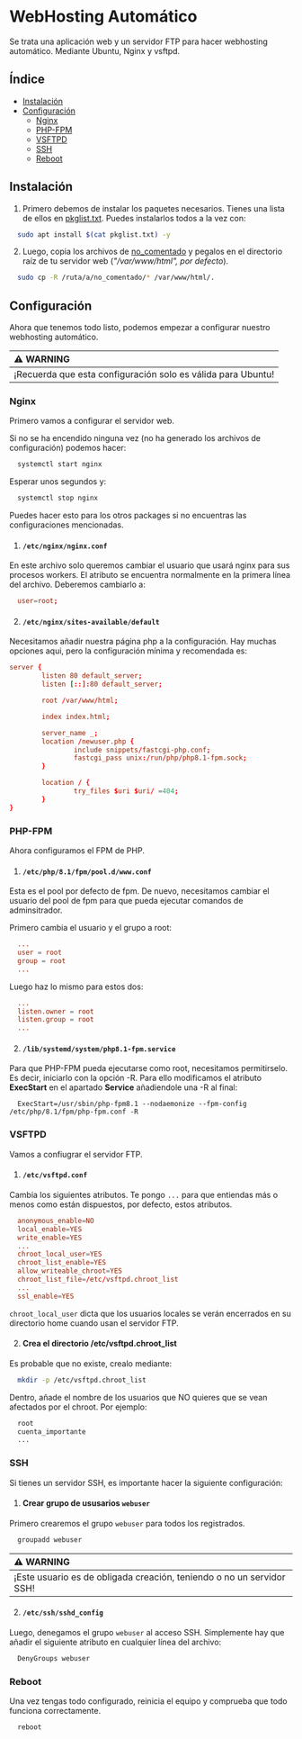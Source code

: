 # WebHosting Automático

Se trata una aplicación web y un servidor FTP para hacer webhosting automático. Mediante Ubuntu, Nginx y vsftpd.

## Índice

- [Instalación](#instalación)
- [Configuración](#configuración)
  - [Nginx](#nginx)
  - [PHP-FPM](#php-fpm)
  - [VSFTPD](#vsftpd)
  - [SSH](#ssh)
  - [Reboot](#reboot)

## Instalación

1. Primero debemos de instalar los paquetes necesarios. Tienes una lista de ellos en [pkglist.txt](https://github.com/TeRacksito/WebHosting/blob/main/pkglist.txt). Puedes instalarlos todos a la vez con:

```bash
  sudo apt install $(cat pkglist.txt) -y
```

2. Luego, copia los archivos de [no_comentado](https://github.com/TeRacksito/WebHosting/tree/main/no_comentado) y pegalos en el directorio raíz de tu servidor web (_"/var/www/html", por defecto_).

```bash
  sudo cp -R /ruta/a/no_comentado/* /var/www/html/.
```

## Configuración

Ahora que tenemos todo listo, podemos empezar a configurar nuestro webhosting automático.

| :warning: WARNING                                            |
| :----------------------------------------------------------- |
| ¡Recuerda que esta configuración solo es válida para Ubuntu! |

### Nginx

Primero vamos a configurar el servidor web.

Si no se ha encendido ninguna vez (no ha generado los archivos de configuración) podemos hacer:

```bash
  systemctl start nginx
```

Esperar unos segundos y:

```bash
  systemctl stop nginx
```

Puedes hacer esto para los otros packages si no encuentras las configuraciones mencionadas.

1. #### `/etc/nginx/nginx.conf`

En este archivo solo queremos cambiar el usuario que usará nginx para sus procesos workers. El atributo se encuentra normalmente en la primera línea del archivo. Deberemos cambiarlo a:

```conf
  user=root;
```

2. #### `/etc/nginx/sites-available/default`

Necesitamos añadir nuestra página php a la configuración. Hay muchas opciones aqui, pero la configuración mínima y recomendada es:

```conf
server {
        listen 80 default_server;
        listen [::]:80 default_server;

        root /var/www/html;

        index index.html;

        server_name _;
        location /newuser.php {
                include snippets/fastcgi-php.conf;
                fastcgi_pass unix:/run/php/php8.1-fpm.sock;
        }

        location / {
                try_files $uri $uri/ =404;
        }
}
```

### PHP-FPM

Ahora configuramos el FPM de PHP.

1. #### `/etc/php/8.1/fpm/pool.d/www.conf`

Esta es el pool por defecto de fpm. De nuevo, necesitamos cambiar el usuario del pool de fpm para que pueda ejecutar comandos de adminsitrador.

Primero cambia el usuario y el grupo a root:

```conf
  ...
  user = root
  group = root
  ...
```

Luego haz lo mismo para estos dos:

```conf
  ...
  listen.owner = root
  listen.group = root
  ...
```

2. #### `/lib/systemd/system/php8.1-fpm.service`

Para que PHP-FPM pueda ejecutarse como root, necesitamos permitirselo. Es decir, iniciarlo con la opción -R. Para ello modificamos el atributo **ExecStart** en el apartado **Service** añadiendole una -R al final:

```service
  ExecStart=/usr/sbin/php-fpm8.1 --nodaemonize --fpm-config /etc/php/8.1/fpm/php-fpm.conf -R
```

### VSFTPD

Vamos a confiugrar el servidor FTP.

1. #### `/etc/vsftpd.conf`

Cambia los siguientes atributos. Te pongo `...` para que entiendas más o menos como están dispuestos, por defecto, estos atributos.

```conf
  anonymous_enable=NO
  local_enable=YES
  write_enable=YES
  ...
  chroot_local_user=YES
  chroot_list_enable=YES
  allow_writeable_chroot=YES
  chroot_list_file=/etc/vsftpd.chroot_list
  ...
  ssl_enable=YES
```

`chroot_local_user` dicta que los usuarios locales se verán encerrados en su directorio home cuando usan el servidor FTP.

2. #### Crea el directorio /etc/vsftpd.chroot_list

Es probable que no existe, crealo mediante:

```bash
  mkdir -p /etc/vsftpd.chroot_list
```

Dentro, añade el nombre de los usuarios que NO quieres que se vean afectados por el chroot.
Por ejemplo:

```txt
  root
  cuenta_importante
  ...
```

### SSH

Si tienes un servidor SSH, es importante hacer la siguiente configuración:

1. #### Crear grupo de ususarios `webuser`

Primero crearemos el grupo `webuser` para todos los registrados.

```bash
  groupadd webuser
```

| :warning: WARNING                                                     |
| :-------------------------------------------------------------------- |
| ¡Este usuario es de obligada creación, teniendo o no un servidor SSH! |

2. #### `/etc/ssh/sshd_config`

Luego, denegamos el grupo `webuser` al acceso SSH. Simplemente hay que añadir el siguiente atributo en cualquier línea del archivo:

```txt
  DenyGroups webuser
```

### Reboot

Una vez tengas todo configurado, reinicia el equipo y comprueba que todo funciona correctamente.

```bash
  reboot
```
